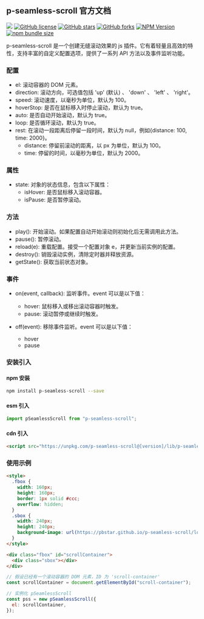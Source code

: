 ## p-seamless-scroll 官方文档

[![](https://img.shields.io/badge/GitHub-E34C26.svg)](https://github.com/pbstar/p-seamless-scroll)
[![GitHub license](https://img.shields.io/github/license/pbstar/p-seamless-scroll?style=flat&color=109BCD)](https://github.com/pbstar/p-seamless-scroll?tab=MIT-1-ov-file#readme)
[![GitHub stars](https://img.shields.io/github/stars/pbstar/p-seamless-scroll?style=flat&color=d48806)](https://github.com/pbstar/p-seamless-scroll/stargazers)
[![GitHub forks](https://img.shields.io/github/forks/pbstar/p-seamless-scroll?style=flat&color=C6538C)](https://github.com/pbstar/p-seamless-scroll/forks)
[![NPM Version](https://img.shields.io/npm/v/p-seamless-scroll?style=flat&color=d4b106)](https://www.npmjs.com/package/p-seamless-scroll)
[![npm bundle size](https://img.shields.io/bundlephobia/min/p-seamless-scroll?style=flat&color=41B883)](https://www.npmjs.com/package/p-seamless-scroll)

p-seamless-scroll 是一个创建无缝滚动效果的 js 插件。它有着轻量且高效的特性，支持丰富的自定义配置选项，提供了一系列 API 方法以及事件监听功能。

### 配置

- el: 滚动容器的 DOM 元素。
- direction: 滚动方向，可选值包括 'up' (默认) 、 'down' 、 'left' 、 'right'。
- speed: 滚动速度，以毫秒为单位，默认为 100。
- hoverStop: 是否在鼠标移入时停止滚动，默认为 true。
- auto: 是否自动开始滚动，默认为 true。
- loop: 是否循环滚动，默认为 true。
- rest: 在滚动一段距离后停留一段时间，默认为 null，例如{distance: 100, time: 2000}。
  - distance: 停留前滚动的距离，以 px 为单位，默认为 100。
  - time: 停留的时间，以毫秒为单位，默认为 2000。

### 属性

- state: 对象的状态信息，包含以下属性：
  - isHover: 是否鼠标移入滚动容器。
  - isPause: 是否暂停滚动。

### 方法

- play(): 开始滚动。如果配置自动开始滚动则初始化后无需调用此方法。
- pause(): 暂停滚动。
- reload(e): 重载配置。接受一个配置对象 e，并更新当前实例的配置。
- destroy(): 销毁滚动实例，清除定时器并释放资源。
- getState(): 获取当前状态对象。

### 事件

- on(event, callback): 监听事件。event 可以是以下值：

  - hover: 鼠标移入或移出滚动容器时触发。
  - pause: 滚动暂停或继续时触发。

- off(event): 移除事件监听。event 可以是以下值：
  - hover
  - pause

### 安装引入

#### npm 安装

```bash
npm install p-seamless-scroll --save
```

#### esm 引入

```javascript
import pSeamlessScroll from "p-seamless-scroll";
```

#### cdn 引入

```html
<script src="https://unpkg.com/p-seamless-scroll@[version]/lib/p-seamless-scroll.umd.js"></script>
```

### 使用示例

```html
<style>
  .fbox {
    width: 160px;
    height: 160px;
    border: 1px solid #ccc;
    overflow: hidden;
  }
  .sbox {
    width: 240px;
    height: 240px;
    background-image: url(https://pbstar.github.io/p-seamless-scroll/logo.png);
  }
</style>

<div class="fbox" id="scrollContainer">
  <div class="sbox"></div>
</div>
```

```javascript
// 假设已经有一个滚动容器的 DOM 元素，ID 为 'scroll-container'
const scrollContainer = document.getElementById("scroll-container");

// 实例化 pSeamlessScroll
const pss = new pSeamlessScroll({
  el: scrollContainer,
});
```
